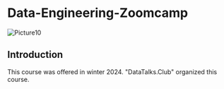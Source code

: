 # Data-Engineering-Zoomcamp


![Picture10](https://github.com/AFARNOOD/Data-Engineering-Zoomcamp/assets/145398892/495f8156-f2c6-4307-accb-0c775a43c2d8)



## Introduction

This course was offered in winter 2024. "DataTalks.Club" organized this course.
